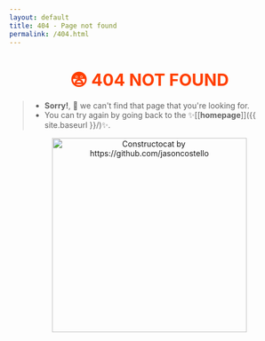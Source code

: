 ```yaml
---
layout: default
title: 404 - Page not found
permalink: /404.html
---
```

<!-- css 때문에 h1 글자크기가 충분 하지 않을 때 -->
<h1 style="
  font-size: 30px;
  color: #ff3f00;
  font-weight: bold;" align="center">😨 404 NOT FOUND</h1>

> - **Sorry!**, 💁 we can't find that page that you're looking for.
> - You can try again by going back to the ✨[[**homepage**]]({{ site.baseurl }}/)✨.

<div align="center" >
  <a href="{{ site.baseurl }}">
  <img src="{{ site.baseurl }}/images/system/404.jpg" alt="Constructocat by https://github.com/jasoncostello" width="350" /></a>
</div>

<br><br><br><br>
